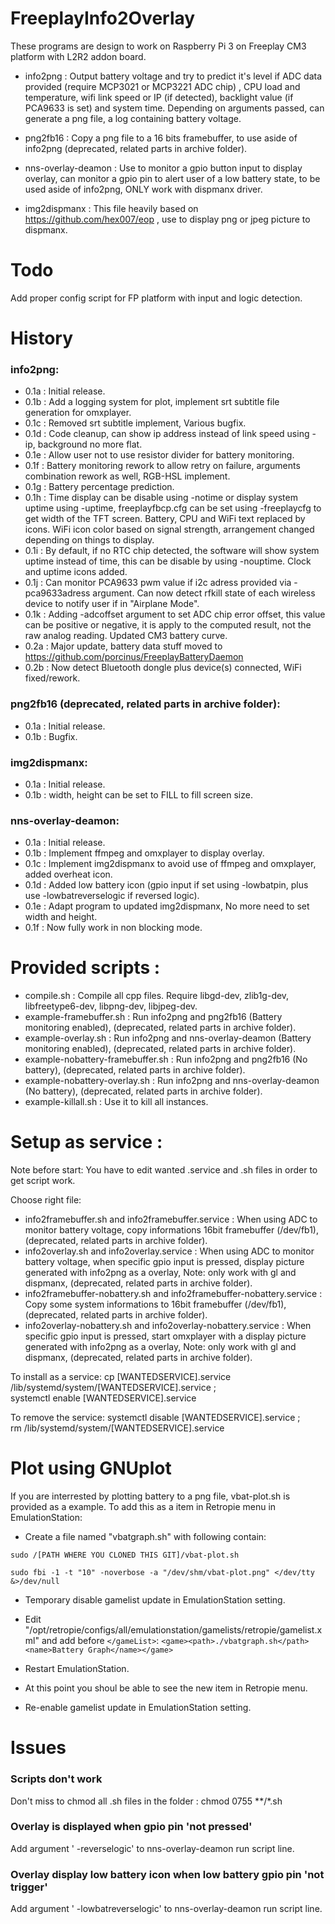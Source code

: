 # FreeplayInfo2Overlay

These programs are design to work on Raspberry Pi 3 on Freeplay CM3 platform with L2R2 addon board.

- info2png : Output battery voltage and try to predict it's level if ADC data provided (require MCP3021 or MCP3221 ADC chip) , CPU load and temperature, wifi link speed or IP (if detected), backlight value (if PCA9633 is set) and system time. Depending on arguments passed, can generate a png file, a log containing battery voltage.

- png2fb16 : Copy a png file to a 16 bits framebuffer, to use aside of info2png (deprecated, related parts in archive folder).

- nns-overlay-deamon : Use to monitor a gpio button input to display overlay, can monitor a gpio pin to alert user of a low battery state, to be used aside of info2png, ONLY work with dispmanx driver.

- img2dispmanx : This file heavily based on https://github.com/hex007/eop , use to display png or jpeg picture to dispmanx.

# Todo
Add proper config script for FP platform with input and logic detection.


# History
### info2png:
- 0.1a : Initial release.
- 0.1b : Add a logging system for plot, implement srt subtitle file generation for omxplayer.
- 0.1c : Removed srt subtitle implement, Various bugfix.
- 0.1d : Code cleanup, can show ip address instead of link speed using -ip, background no more flat.
- 0.1e : Allow user not to use resistor divider for battery monitoring.
- 0.1f : Battery monitoring rework to allow retry on failure, arguments combination rework as well, RGB-HSL implement.
- 0.1g : Battery percentage prediction.
- 0.1h : Time display can be disable using -notime or display system uptime using -uptime, freeplayfbcp.cfg can be set using -freeplaycfg to get width of the TFT screen. Battery, CPU and WiFi text replaced by icons. WiFi icon color based on signal strength, arrangement changed depending on things to display.
- 0.1i : By default, if no RTC chip detected, the software will show system uptime instead of time, this can be disable by using -nouptime. Clock and uptime icons added.
- 0.1j : Can monitor PCA9633 pwm value if i2c adress provided via -pca9633adress argument. Can now detect rfkill state of each wireless device to notify user if in "Airplane Mode".
- 0.1k : Adding -adcoffset argument to set ADC chip error offset, this value can be positive or negative, it is apply to the computed result, not the raw analog reading. Updated CM3 battery curve.
- 0.2a : Major update, battery data stuff moved to https://github.com/porcinus/FreeplayBatteryDaemon
- 0.2b : Now detect Bluetooth dongle plus device(s) connected, WiFi fixed/rework.

### png2fb16 (deprecated, related parts in archive folder):
- 0.1a : Initial release.
- 0.1b : Bugfix.

### img2dispmanx:
- 0.1a : Initial release.
- 0.1b : width, height can be set to FILL to fill screen size.

### nns-overlay-deamon:
- 0.1a : Initial release.
- 0.1b : Implement ffmpeg and omxplayer to display overlay.
- 0.1c : Implement img2dispmanx to avoid use of ffmpeg and omxplayer, added overheat icon.
- 0.1d : Added low battery icon (gpio input if set using -lowbatpin, plus use -lowbatreverselogic if reversed logic).
- 0.1e : Adapt program to updated img2dispmanx, No more need to set width and height.
- 0.1f : Now fully work in non blocking mode.

# Provided scripts :
- compile.sh : Compile all cpp files. Require libgd-dev, zlib1g-dev, libfreetype6-dev, libpng-dev, libjpeg-dev.
- example-framebuffer.sh : Run info2png and png2fb16 (Battery monitoring enabled), (deprecated, related parts in archive folder).
- example-overlay.sh : Run info2png and nns-overlay-deamon (Battery monitoring enabled), (deprecated, related parts in archive folder).
- example-nobattery-framebuffer.sh : Run info2png and png2fb16 (No battery), (deprecated, related parts in archive folder).
- example-nobattery-overlay.sh : Run info2png and nns-overlay-deamon (No battery), (deprecated, related parts in archive folder).
- example-killall.sh : Use it to kill all instances.

# Setup as service :
Note before start: You have to edit wanted .service and .sh files in order to get script work.

Choose right file: 
 - info2framebuffer.sh and info2framebuffer.service : When using ADC to monitor battery voltage, copy informations 16bit framebuffer (/dev/fb1), (deprecated, related parts in archive folder).
 - info2overlay.sh and info2overlay.service : When using ADC to monitor battery voltage, when specific gpio input is pressed, display picture generated with info2png as a overlay, Note: only work with gl and dispmanx, (deprecated, related parts in archive folder).
 - info2framebuffer-nobattery.sh and info2framebuffer-nobattery.service : Copy some system informations to 16bit framebuffer (/dev/fb1), (deprecated, related parts in archive folder).
 - info2overlay-nobattery.sh and info2overlay-nobattery.service : When specific gpio input is pressed, start omxplayer with a display picture generated with info2png as a overlay, Note: only work with gl and dispmanx, (deprecated, related parts in archive folder).

To install as a service:
cp [WANTEDSERVICE].service /lib/systemd/system/[WANTEDSERVICE].service ; \
systemctl enable [WANTEDSERVICE].service

To remove the service:
systemctl disable [WANTEDSERVICE].service ; \
rm /lib/systemd/system/[WANTEDSERVICE].service


# Plot using GNUplot
If you are interrested by plotting battery to a png file, vbat-plot.sh is provided as a example.
To add this as a item in Retropie menu in EmulationStation:
 - Create a file named "vbatgraph.sh" with following contain:
 
```sudo /[PATH WHERE YOU CLONED THIS GIT]/vbat-plot.sh```

```sudo fbi -1 -t "10" -noverbose -a "/dev/shm/vbat-plot.png" </dev/tty &>/dev/null```

 - Temporary disable gamelist update in EmulationStation setting.
 - Edit "/opt/retropie/configs/all/emulationstation/gamelists/retropie/gamelist.xml" and add before ```</gameList>```:
```<game><path>./vbatgraph.sh</path><name>Battery Graph</name></game>```

 - Restart EmulationStation.
 - At this point you shoul be able to see the new item in Retropie menu.
 - Re-enable gamelist update in EmulationStation setting.

# Issues
### Scripts don't work
Don't miss to chmod all .sh files in the folder : chmod 0755 **/*.sh

### Overlay is displayed when gpio pin 'not pressed'
Add argument ' -reverselogic' to nns-overlay-deamon run script line.

### Overlay display low battery icon when low battery gpio pin 'not trigger'
Add argument ' -lowbatreverselogic' to nns-overlay-deamon run script line.



